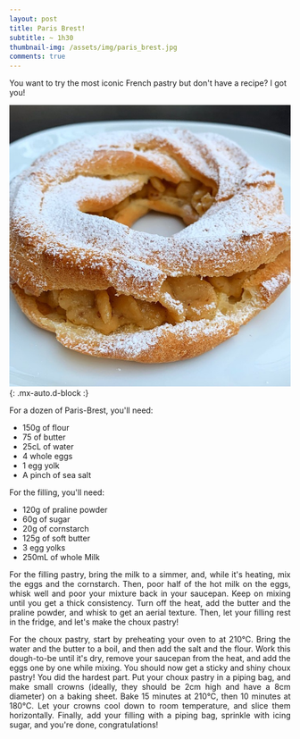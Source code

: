 ```yaml
---
layout: post
title: Paris Brest!
subtitle: ~ 1h30
thumbnail-img: /assets/img/paris_brest.jpg
comments: true
---
```


You want to try the most iconic French pastry but don't have a recipe? I got you!

![Paris Brest](/assets/img/paris_brest.jpg){: .mx-auto.d-block :}

For a dozen of Paris-Brest, you'll need:

- 150g of flour
- 75 of butter
- 25cL of water
- 4 whole eggs
- 1 egg yolk
- A pinch of sea salt

For the filling, you'll need:

- 120g of praline powder
- 60g of sugar
- 20g of cornstarch
- 125g of soft butter
- 3 egg yolks
- 250mL of whole Milk

<div style="text-align: justify">

<p> For the filling pastry, bring the milk to a simmer, and, while it's heating, mix the eggs and the cornstarch. Then, poor half of the hot milk on the eggs, whisk well and poor your mixture back in your saucepan. Keep on mixing until you get a thick consistency. Turn off the heat, add the butter and the praline powder, and whisk to get an aerial texture. Then, let your filling rest in the fridge, and let's make the choux pastry! </p>
<p> For the choux pastry, start by preheating your oven to at 210°C. Bring the water and the butter to a boil, and then add the salt and the flour. Work this dough-to-be until it's dry, remove your saucepan from the heat, and add the eggs one by one while mixing. You should now get a sticky and shiny choux pastry! You did the hardest part. Put your choux pastry in a piping bag, and make small crowns (ideally, they should be 2cm high and have a 8cm diameter) on a baking sheet. Bake 15 minutes at 210°C, then 10 minutes at 180°C. Let your crowns cool down to room temperature, and slice them horizontally. Finally, add your filling with a piping bag, sprinkle with icing sugar, and you're done, congratulations! </p>
</div>